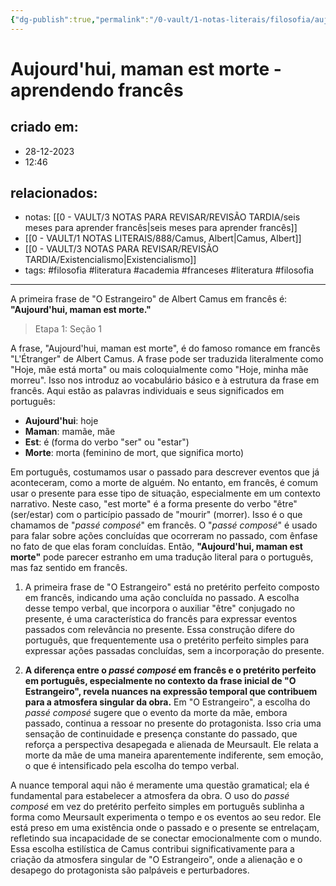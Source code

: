 ```yaml
---
{"dg-publish":true,"permalink":"/0-vault/1-notas-literais/filosofia/aujourd-hui-maman-est-morte-aprendendo-frances/","tags":["filosofia","literatura","academia","franceses"],"dgHomeLink":true,"dgShowLocalGraph":true,"dgShowFileTree":true,"dgEnableSearch":true}
---
```


# Aujourd'hui, maman est morte - aprendendo francês

## criado em: 
- 28-12-2023
- 12:46
## relacionados:
- notas: [[0 - VAULT/3 NOTAS PARA REVISAR/REVISÃO TARDIA/seis meses para aprender francês\|seis meses para aprender francês]]
- [[0 - VAULT/1 NOTAS LITERAIS/888/Camus, Albert\|Camus, Albert]]
- [[0 - VAULT/3 NOTAS PARA REVISAR/REVISÃO TARDIA/Existencialismo\|Existencialismo]]
- tags: #filosofia #literatura #academia #franceses #literatura #filosofia
---
A primeira frase de "O Estrangeiro" de Albert Camus em francês é: **"Aujourd'hui, maman est morte."**
> Etapa 1: Seção 1

A frase, "Aujourd'hui, maman est morte", é do famoso romance em francês "L'Étranger" de Albert Camus. A frase pode ser traduzida literalmente como "Hoje, mãe está morta" ou mais coloquialmente como "Hoje, minha mãe morreu". Isso nos introduz ao vocabulário básico e à estrutura da frase em francês. Aqui estão as palavras individuais e seus significados em português:
- **Aujourd'hui**: hoje
- **Maman**: mamãe, mãe
- **Est**: é (forma do verbo "ser" ou "estar")
- **Morte**: morta (feminino de mort, que significa morto)

Em português, costumamos usar o passado para descrever eventos que já aconteceram, como a morte de alguém. No entanto, em francês, é comum usar o presente para esse tipo de situação, especialmente em um contexto narrativo. Neste caso, "est morte" é a forma presente do verbo "être" (ser/estar) com o particípio passado de "mourir" (morrer). Isso é o que chamamos de "*passé composé*" em francês. O "*passé composé*" é usado para falar sobre ações concluídas que ocorreram no passado, com ênfase no fato de que elas foram concluídas. Então, **"Aujourd'hui, maman est morte"** pode parecer estranho em uma tradução literal para o português, mas faz sentido em francês.

1. A primeira frase de "O Estrangeiro" está no pretérito perfeito composto em francês, indicando uma ação concluída no passado. A escolha desse tempo verbal, que incorpora o auxiliar "être" conjugado no presente, é uma característica do francês para expressar eventos passados com relevância no presente. Essa construção difere do português, que frequentemente usa o pretérito perfeito simples para expressar ações passadas concluídas, sem a incorporação do presente.

2. **A diferença entre o *passé composé* em francês e o pretérito perfeito em português, especialmente no contexto da frase inicial de "O Estrangeiro", revela nuances na expressão temporal que contribuem para a atmosfera singular da obra.** Em "O Estrangeiro", a escolha do *passé composé* sugere que o evento da morte da mãe, embora passado, continua a ressoar no presente do protagonista. Isso cria uma sensação de continuidade e presença constante do passado, que reforça a perspectiva desapegada e alienada de Meursault. Ele relata a morte da mãe de uma maneira aparentemente indiferente, sem emoção, o que é intensificado pela escolha do tempo verbal. 

A nuance temporal aqui não é meramente uma questão gramatical; ela é fundamental para estabelecer a atmosfera da obra. O uso do *passé composé* em vez do pretérito perfeito simples em português sublinha a forma como Meursault experimenta o tempo e os eventos ao seu redor. Ele está preso em uma existência onde o passado e o presente se entrelaçam, refletindo sua incapacidade de se conectar emocionalmente com o mundo. Essa escolha estilística de Camus contribui significativamente para a criação da atmosfera singular de "O Estrangeiro", onde a alienação e o desapego do protagonista são palpáveis e perturbadores.